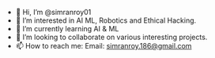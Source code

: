 - 👋 Hi, I’m @simranroy01
- 👀 I’m interested in AI ML, Robotics and Ethical Hacking.
- 🌱 I’m currently learning AI & ML 
- 💞️ I’m looking to collaborate on various interesting projects.
- 📫 How to reach me: Email: simranroy.186@gmail.com

<!---
simranroy01/simranroy01 is a ✨ special ✨ repository because its `README.md` (this file) appears on your GitHub profile.
You can click the Preview link to take a look at your changes.
--->
